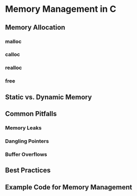 # Memory Management in C

## Memory Allocation
### malloc
### calloc
### realloc
### free

## Static vs. Dynamic Memory
## Common Pitfalls
### Memory Leaks
### Dangling Pointers
### Buffer Overflows
## Best Practices
## Example Code for Memory Management
